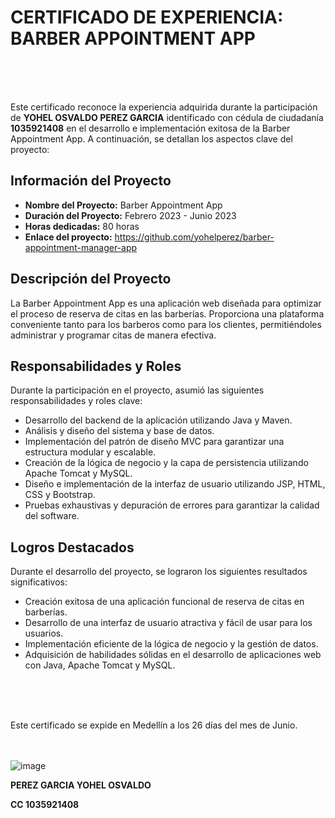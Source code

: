# CERTIFICADO DE EXPERIENCIA: BARBER APPOINTMENT APP
<br>
<br>
<br>

Este certificado reconoce la experiencia adquirida durante la participación de **YOHEL OSVALDO PEREZ GARCIA** identificado con cédula de ciudadanía **1035921408** en el desarrollo e implementación exitosa de la Barber Appointment App. A continuación, se detallan los aspectos clave del proyecto:

## Información del Proyecto

- **Nombre del Proyecto:** Barber Appointment App
- **Duración del Proyecto:** Febrero 2023 - Junio 2023
- **Horas dedicadas:** 80 horas
- **Enlace del proyecto:** https://github.com/yohelperez/barber-appointment-manager-app

## Descripción del Proyecto

La Barber Appointment App es una aplicación web diseñada para optimizar el proceso de reserva de citas en las barberías. Proporciona una plataforma conveniente tanto para los barberos como para los clientes, permitiéndoles administrar y programar citas de manera efectiva.

## Responsabilidades y Roles

Durante la participación en el proyecto, asumió las siguientes responsabilidades y roles clave:

- Desarrollo del backend de la aplicación utilizando Java y Maven.
- Análisis y diseño del sistema y base de datos.
- Implementación del patrón de diseño MVC para garantizar una estructura modular y escalable.
- Creación de la lógica de negocio y la capa de persistencia utilizando Apache Tomcat y MySQL.
- Diseño e implementación de la interfaz de usuario utilizando JSP, HTML, CSS y Bootstrap.
- Pruebas exhaustivas y depuración de errores para garantizar la calidad del software.

## Logros Destacados

Durante el desarrollo del proyecto, se lograron los siguientes resultados significativos:

- Creación exitosa de una aplicación funcional de reserva de citas en barberías.
- Desarrollo de una interfaz de usuario atractiva y fácil de usar para los usuarios.
- Implementación eficiente de la lógica de negocio y la gestión de datos.
- Adquisición de habilidades sólidas en el desarrollo de aplicaciones web con Java, Apache Tomcat y MySQL.
 
<br>
<br>
<br>

Este certificado se expide en Medellín a los 26 días del mes de Junio.  
<br>
<br>

![image](https://github.com/yohelperez/barber-appointment-manager-app/assets/55060788/759ace9f-311a-481b-aaa1-18b83e7a82c0)

**PEREZ GARCIA YOHEL OSVALDO**

**CC 1035921408**


